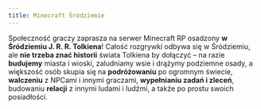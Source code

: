 ```yaml
---
title: Minecraft Śródziemie
---
```


Społeczność graczy zaprasza na serwer Minecraft RP osadzony **w Śródziemiu J. R. R. Tolkiena**! Całość rozgrywki odbywa się w Śródziemiu, ale **nie trzeba znać historii** świata Tolkiena by dołączyć – na razie **budujemy** miasta i wioski, zaludniamy wsie i drążymy podziemne osady, a większość osób skupia się na **podróżowaniu** po ogromnym świecie, **walczeniu** z NPCami i innymi graczami, **wypełnianiu zadań i zleceń**, budowaniu **relacji** z innymi ludami i ludźmi, a także po prostu swoich posiadłości.

<!-- # Co można robić?

Całkowita dowolność w rozgrywce dała wielu osobom pojedynczo lub w grupach eksplorującym pola, lasy, góry, cieki i zbiorniki wodne, wiele zajęć:

- wchodzenia w interakcje z wybranymi ludami (ludźmi, elfami, krasnoludami, orkami i innymi, zorganizowanymi w 25 frakcji, początkowo neutralnymi dla nowego gracza):
  - walczenie z nimi
  - wypełnianie zadań i misji
  - handlowanie
  - okradanie ich
- budowania:
  - kryjówek, własnych domów (pojedynczy gracze)
  - małych osad (małe grupy graczy)
  - miast – zarówno na powierzchni i pod ziemią
  - lokacji znanych z historii Śródziemia
- podróżowania:
  - na piechotę
  - konno (lub na innych ujeżdżalnych stworzeniach)
  - barkami i statkami morskimi
  - po całym świecie za pomocą systemu Szybkiej Podróży
- tzw. slow life, np.:
  - hodowlą zwierząt
  - uprawą ziemi i opieką nad sadami owocowymi
  - leśnictwem (wycinką drzew i ponownymi nasadzeniami)
  - destylacją alkoholi
    (Należy podkreślić, że powyższa lista nie jest wyczerpująca)

Różnorodność zajęć doprowadziła do tego, że niektórzy gracze zaczęli się specjalizować w produktach i usługach związanych z tymi aktywnościami, m.in. hodowlą możliwie najlepszych koni,
budowaniem statków, tworzeniem kopalni, czy eksperymentalną produkcją możliwie najmocniejszego alkoholu.
Mechaniki moda głównego pozwalają m.in. na zatrudnianie jednostek (od farmerów po prywatne wojsko), zajmowanie ziemi i jej ochronę przed niepożądaną działalnością innych graczy (za pomocą sztandarów),

ale przebywanie w Śródziemiu wiąże się także z pewnymi zagrożeniami, od bandytów, złodziei i upiorów po najazdy i inwazje wrogów. Nie spotkasz natomiast mobów z Minecrafta (poza niektórymi zwierzętami), także nie musisz się obawiać inwazji zombie, albo zaskoczenia przez creepera.

# Cel gry

Jako że nie dotrzesz do Endu i nie zwalczysz Smoka, nie może to być **celem rozgrywki**. Najprostszym celem, o ile go potrzebujesz w graniu, jest **podróż**: wybierz kierunek geograficzny i zacznij iść. Możesz robić wszystko: budować i niszczyć, dawać i okradać, podróżować i walczyć – licz się jednak z konsekwencjami.

## Osiedl się

Możesz wybrać się na poszukiwanie dogodnego miejsca na **wybudowanie domu**, albo nawet całej posiadłości. <span style="text-decoration:underline;">Nie musisz</span> ograniczać się do budowy jednego mieszkania: możesz postawić sobie schronienia w każdym miejscu, do którego podróżujesz, albo które po prostu ładnie wygląda. Im więcej zabudowań, tym ciekawszy będzie świat!

## Zasmakuj świata

Możesz spróbować zwiedzić cały świat i… wypróbować **każdy trunek** jaki się da – mod główny dodaje rozbudowany system **jedzenia i picia**: można jeść nawet mimo bycia najedzonym, a także pić różne napoje w różnych celach. Niektóre zawierają alkohol – jego moc może utrudnić poruszanie się i korzystanie z czatu, ale jak poczekasz chwilę, efekt minie. Dla wzmocnienia efektu, usiądź do gry z ulubionym napojem, od herbaty i własnoręcznie zrobionego koktajlu po piwo itp. (pod warunkiem bycia osobą pełnoletnią!). Graj ze znajomymi i spotykaj się z nimi na rozmowy przy jedzeniu i piciu w grze, jeśli nie możecie się złapać w realu.

## Odegraj rolę

Nawet jeśli nie zaniesiesz złotego pierścienia do Góry Przeznaczenia, albo nie dotrzesz do Ereboru, ciągle możesz stworzyć swoją własną historię. Zamieszkaj w mieście, albo niedaleko jakiejś osady i wybierz sobie zajęcie: możesz oferować produkty i usługi: sprzedaż materiałów budowlanych, jedzenia, usuwanie głazów i wyrównywanie terenu, budowanie łodzi, kopanie tuneli, strzeżenie ziemi przed wrogami…

Możliwości jest tyle, ile wymyślisz, a ich liczba rośnie z ilością czasu spędzoną w grze, w szczególności z innymi graczami!

## Przeżyj przygodę

Oczywiście, z racji tego jak mod główny obecnie wygląda, przy braku bardziej skomplikowanych struktur (szczególnie tych opisanych przez Tolkiena) i prawdziwie inteligentnych form życia (za wyjątkiem innych graczy) trudno może być przejść kilkaset mil bez znużenia po jakimś czasie. Nie bez powodu nagłówek tego akapitu zawiera słowo **_przeżyj_**.

Potraktuj granie jak życie – nie zgiń i nie daj się zabić. Na razie nic się nie dzieje, jak zginiesz – możesz się odrodzić, nie gramy na hardcore. Wyznacz sobie za cel **nieumieranie** – niech każdy wybór będzie podyktowany chłodną kalkulacją: czy dam radę wyjść z tego cało? Czy nie zginę?

Zadawaj sobie to pytanie przed każdym skokiem, każdą walką; wczuj się w odgrywaną postać.

Nie korzystaj z systemu Szybkiej Podróży: może i jazda przez lasy i pola nie jest ekscytująca, ale nigdy nie wiesz na co możesz trafić. Po przejechaniu wielu mil w grze znalezienie ładnego miejsca i osadzenie się w nim nabiera zupełnie żywszych barw – w końcu masz od czego odpocząć. Dawaj sobie wyzwania i nie unikaj trudności – ich pokonanie może odkryć nowe aspekty nawet najbardziej prozaicznych rzeczy:

- Spróbuj przejść przez Góry Mgliste o własnych siłach – docenisz przejrzystość powietrza po ich opuszczeniu.
- Dołącz do krasnoludów w budowaniu ich podziemnych miast – światło słońca i zieleń traw będą potem jeszcze piękniejsze.
- Wybierz się na bagniska albo mokradła i opędzaj się od gryzących much – twarda ziemia stanie się milsza nad wyobrażenie.

Do tego możesz nie czytać poradników, ani szczegółów technicznych modów zainstalowanych na serwerze – żeby nie zabierać sobie radości z odkrywania bogactwa możliwości na własną rękę.

# Co można zwiedzić?

Zwieść może system punktów Szybkiej Podróży, który może sugerować istnienie lokacji znanych z tekstów Tolkiena i filmów na nich opartych. Mapa naszego serwera została wygenerowana od zera, przez co ma jedynie kształt i właściwości Śródziemia: lądy i oceany, ziemie i rzeki, lasy i pustynie, ale nie ma rzeczy wzniesionych rękami jego mieszkańców. Nie oznacza to, że świat jest pustynią, wręcz przeciwnie. Poza losowo wygenerowanymi strukturami z moda głównego (np. domami w Shire, miastami w Gondorze, czy osadami nomadów w Haradzie), wielu graczy pozostawiło już po sobie pewne trwałe ślady. Poniżej lista tych, o których istnieniu wiadomo.

## Osady

Czyli zabudowy składające się z kilku luźno powiązanych struktur:

- kryjówka grupy Lambenómë w Górach Białych i porzucone wzgórze u ujścia Anduiny
- leśna osada w Lórien

## Wioski, miasta

Struktury złożone, obejmujące domy mieszkalne i inne rodzaje zabudowy:

- Grimslade
- Woldhall
- Aldburg

## Lokacje naziemne

- niektóre wzgórza sygnałowe Gondoru
- Czarna Brama
- dom Bëorna
- Elostirion
- Ostatnia Gospoda (Bree) -->
